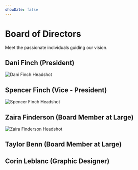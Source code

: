 ```yaml
---
showDate: false
---
```


# Board of Directors

Meet the passionate individuals guiding our vision.

## Dani Finch (President)

![Dani Finch Headshot](dani.jpeg)

## Spencer Finch (Vice - President)

![Spencer Finch Headshot](spencer.jpg)

## Zaira Finderson (Board Member at Large)

![Zaira Finderson Headshot](zaira.jpeg)

## Taylor Benn (Board Member at Large)

<!---
No image yet
-->

## Corin Leblanc (Graphic Designer)

<!---
No image yet
-->
